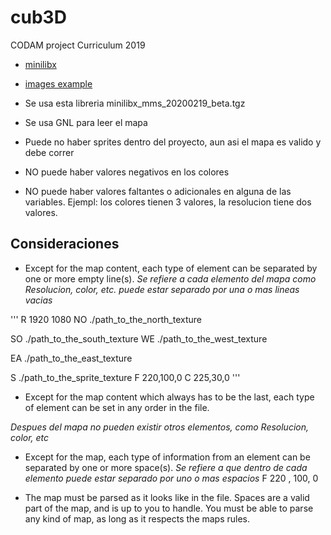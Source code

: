 # cub3D
CODAM project Curriculum 2019

- [minilibx](https://github.com/ttshivhula/minilibx)
- [images example](https://github.com/keuhdall/images_example)

- Se usa esta libreria  minilibx_mms_20200219_beta.tgz
- Se usa GNL para leer el mapa
- Puede no haber sprites dentro del proyecto, aun asi el mapa es valido y debe correr
- NO puede haber valores negativos en los colores
- NO puede haber valores faltantes o adicionales en alguna de las variables. Ejempl: los colores tienen 3 valores, la resolucion tiene dos valores.

##  Consideraciones

- Except for the map content, each type of element can be separated by one or
more empty line(s).
_Se refiere a cada elemento del mapa como Resolucion, color, etc. puede estar separado por una o mas lineas vacias_

'''
R 1920 1080
NO ./path_to_the_north_texture


SO ./path_to_the_south_texture
WE ./path_to_the_west_texture

EA ./path_to_the_east_texture

S ./path_to_the_sprite_texture
F 220,100,0
C 225,30,0
'''

- Except for the map content which always has to be the last, each type of
element can be set in any order in the file.

_Despues del mapa no pueden existir otros elementos, como Resolucion, color, etc_


- Except for the map, each type of information from an element can be separated
by one or more space(s).
_Se refiere a que dentro de cada elemento puede estar separado por uno o mas espacios_
F 220  ,     100,      0   


- The map must be parsed as it looks like in the file. Spaces are a valid part of
the map, and is up to you to handle. You must be able to parse any kind of
map, as long as it respects the maps rules.


